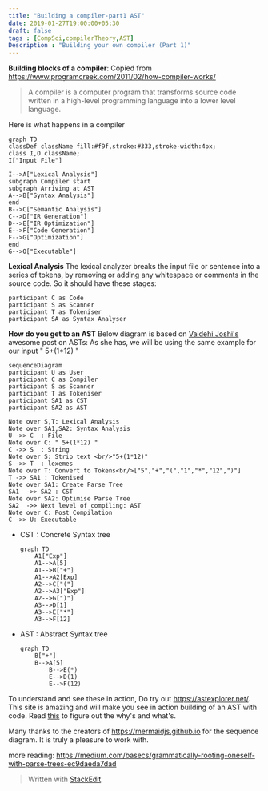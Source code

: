 ```yaml
---
title: "Building a compiler-part1 AST"
date: 2019-01-27T19:00:00+05:30
draft: false
tags : [CompSci,compilerTheory,AST]
Description : "Building your own compiler (Part 1)"
---  
```

**Building blocks of a compiler**:
Copied from <https://www.programcreek.com/2011/02/how-compiler-works/>
>A compiler is a computer program that transforms source code written in a high-level programming language into a lower level language.  

Here is what happens in a compiler

```mermaid
graph TD
classDef className fill:#f9f,stroke:#333,stroke-width:4px;
class I,O className;
I["Input File"]

I-->A["Lexical Analysis"]
subgraph Compiler start
subgraph Arriving at AST
A-->B["Syntax Analysis"]
end
B-->C["Semantic Analysis"]
C-->D["IR Generation"]
D-->E["IR Optimization"]
E-->F["Code Generation"]
F-->G["Optimization"]
end
G-->O["Executable"]
```
**Lexical Analysis**
The lexical analyzer breaks the input file or sentence into a series of tokens, by removing or adding any whitespace or comments in the source code. So it should have these stages:

```mermaid
participant C as Code   
participant S as Scanner
participant T as Tokeniser
participant SA as Syntax Analyser 
```

**How do you get to an AST**
Below diagram is based on [Vaidehi Joshi's](https://medium.com/basecs/leveling-up-ones-parsing-game-with-asts-d7a6fc2400ff) awesome post on ASTs:
As she has, we will be using the same example for our input " 5+(1*12) "

```mermaid
sequenceDiagram
participant U as User  
participant C as Compiler   
participant S as Scanner
participant T as Tokeniser   
participant SA1 as CST
participant SA2 as AST 

Note over S,T: Lexical Analysis
Note over SA1,SA2: Syntax Analysis
U ->> C  : File  
Note over C: " 5+(1*12) "
C ->> S  : String
Note over S: Strip text <br/>"5+(1*12)"
S ->> T  : lexemes  
Note over T: Convert to Tokens<br/>["5","+","(","1","*","12",")"]
T ->> SA1 : Tokenised   
Note over SA1: Create Parse Tree
SA1  ->> SA2 : CST
Note over SA2: Optimise Parse Tree
SA2  ->> Next level of compiling: AST 
Note over C: Post Compilation
C ->> U: Executable  
```  

* CST : Concrete Syntax tree
	```mermaid
	graph TD
		A1["Exp"]
		A1-->A[5]
		A1-->B["+"]
		A1-->A2[Exp]
		A2-->C["("]
		A2-->A3["Exp"]
		A2-->G[")"]
		A3-->D[1]
		A3-->E["*"]
		A3-->F[12]
	```
* AST : Abstract Syntax tree
    ```mermaid
	graph TD
		B["+"]
		B-->A[5]
	        B-->E(*)
	        E-->D(1)
	        E-->F(12)
    ```
To understand and see these in action, Do try out <https://astexplorer.net/>. This site is amazing and will make you see in action building of an AST with code.  Read [this](https://blog.buildo.io/a-tour-of-abstract-syntax-trees-906c0574a067) to figure out the why's and what's.

Many thanks to the creators of  <https://mermaidjs.github.io> for the sequence diagram. It is truly a pleasure to work with.  

more reading:
<https://medium.com/basecs/grammatically-rooting-oneself-with-parse-trees-ec9daeda7dad>


> Written with [StackEdit](https://stackedit.io/).
<!--stackedit_data:
eyJoaXN0b3J5IjpbLTE4OTcyMzk3OTksMTU1ODQ1MzM5Miw3ND
A3NzQ2OTksNzQ2OTA1NjgyLC0xNjc1MTU2NzM1LC0xMDgzOTky
NjcyLDE4NjQ5MjM0NTUsLTM0MDIwNzMxMSw0NjMzNjAwNjEsLT
QxNDc0Njc2NSwtMTYyMzI1NDM2MSwxNTEzNzIwNzU5LDE1ODUy
NjcxNDQsODMxNzcyMzBdfQ==
-->